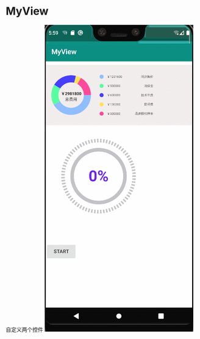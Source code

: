 # MyView
自定义两个控件
![image](https://github.com/githubren/MyView/blob/master/app/src/main/res/drawable/GIF%202020-3-20%2013-59-55.gif)
